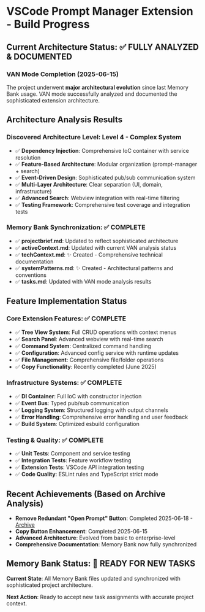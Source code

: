 # VSCode Prompt Manager Extension - Build Progress

## Current Architecture Status: ✅ FULLY ANALYZED & DOCUMENTED

### VAN Mode Completion (2025-06-15)

The project underwent **major architectural evolution** since last Memory Bank usage. VAN mode successfully analyzed and documented the sophisticated extension architecture.

## Architecture Analysis Results

### Discovered Architecture Level: **Level 4 - Complex System**

- ✅ **Dependency Injection**: Comprehensive IoC container with service resolution
- ✅ **Feature-Based Architecture**: Modular organization (prompt-manager + search)
- ✅ **Event-Driven Design**: Sophisticated pub/sub communication system
- ✅ **Multi-Layer Architecture**: Clear separation (UI, domain, infrastructure)
- ✅ **Advanced Search**: Webview integration with real-time filtering
- ✅ **Testing Framework**: Comprehensive test coverage and integration tests

### Memory Bank Synchronization: ✅ COMPLETE

- ✅ **projectbrief.md**: Updated to reflect sophisticated architecture
- ✅ **activeContext.md**: Updated with current VAN analysis status
- ✅ **techContext.md**: ✨ Created - Comprehensive technical documentation
- ✅ **systemPatterns.md**: ✨ Created - Architectural patterns and conventions
- ✅ **tasks.md**: Updated with VAN mode analysis results

## Feature Implementation Status

### Core Extension Features: ✅ COMPLETE

- ✅ **Tree View System**: Full CRUD operations with context menus
- ✅ **Search Panel**: Advanced webview with real-time search
- ✅ **Command System**: Centralized command handling
- ✅ **Configuration**: Advanced config service with runtime updates
- ✅ **File Management**: Comprehensive file/folder operations
- ✅ **Copy Functionality**: Recently completed (June 2025)

### Infrastructure Systems: ✅ COMPLETE

- ✅ **DI Container**: Full IoC with constructor injection
- ✅ **Event Bus**: Typed pub/sub communication
- ✅ **Logging System**: Structured logging with output channels
- ✅ **Error Handling**: Comprehensive error handling and user feedback
- ✅ **Build System**: Optimized esbuild configuration

### Testing & Quality: ✅ COMPLETE

- ✅ **Unit Tests**: Component and service testing
- ✅ **Integration Tests**: Feature workflow testing
- ✅ **Extension Tests**: VSCode API integration testing
- ✅ **Code Quality**: ESLint rules and TypeScript strict mode

## Recent Achievements (Based on Archive Analysis)

- **Remove Redundant "Open Prompt" Button**: Completed 2025-06-18 - [Archive](../docs/archive/archive-remove-open-prompt-button-20241218.md)
- **Copy Button Enhancement**: Completed 2025-06-15
- **Advanced Architecture**: Evolved from basic to enterprise-level
- **Comprehensive Documentation**: Memory Bank now fully synchronized

## Memory Bank Status: 🎯 READY FOR NEW TASKS

**Current State**: All Memory Bank files updated and synchronized with sophisticated project architecture.

**Next Action**: Ready to accept new task assignments with accurate project context.
